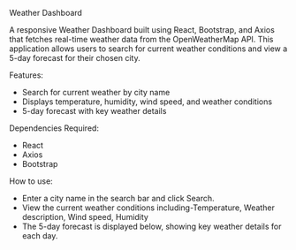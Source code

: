 Weather Dashboard

A responsive Weather Dashboard built using React, Bootstrap, and Axios that fetches real-time weather data from the OpenWeatherMap API. This application allows users to search for current weather conditions and view a 5-day forecast for their chosen city.

Features:

* Search for current weather by city name
* Displays temperature, humidity, wind speed, and weather conditions
* 5-day forecast with key weather details

Dependencies Required:

* React 
* Axios
* Bootstrap

How to use:

* Enter a city name in the search bar and click Search.
* View the current weather conditions including-Temperature, Weather description, Wind speed, Humidity
* The 5-day forecast is displayed below, showing key weather details for each day.
